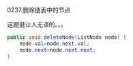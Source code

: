 0237.删除链表中的节点

这题挺让人无语的。。。

```java
public void deleteNode(ListNode node) {
	node.val=node.next.val;
	node.next=node.next.next;
}